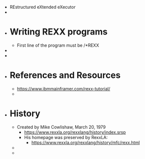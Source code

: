 - REstructured eXtended eXecutor
-
- # Writing REXX programs
	- First line of the program must be /*REXX
-
-
- # References and Resources
	- https://www.ibmmainframer.com/rexx-tutorial/
	-
- # History
	- Created by Mike Cowlishaw, March 20, 1979
		- https://www.rexxla.org/rexxlang/history/index.srsp
		- His homepage was preserved by RexxLA:
			- https://www.rexxla.org/rexxlang/history/mfc/rexx.html
	-
	-